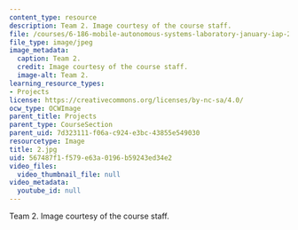 ```yaml
---
content_type: resource
description: Team 2. Image courtesy of the course staff.
file: /courses/6-186-mobile-autonomous-systems-laboratory-january-iap-2005/567487f1f579e63a0196b59243ed34e2_2.jpg
file_type: image/jpeg
image_metadata:
  caption: Team 2.
  credit: Image courtesy of the course staff.
  image-alt: Team 2.
learning_resource_types:
- Projects
license: https://creativecommons.org/licenses/by-nc-sa/4.0/
ocw_type: OCWImage
parent_title: Projects
parent_type: CourseSection
parent_uid: 7d323111-f06a-c924-e3bc-43855e549030
resourcetype: Image
title: 2.jpg
uid: 567487f1-f579-e63a-0196-b59243ed34e2
video_files:
  video_thumbnail_file: null
video_metadata:
  youtube_id: null
---
```

Team 2. Image courtesy of the course staff.